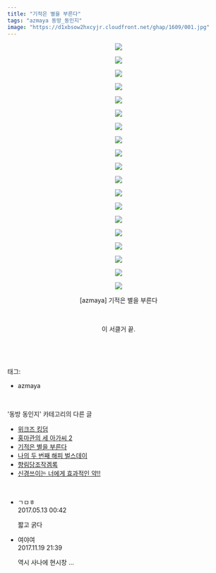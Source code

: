 ```yaml
---
title: "기적은 별을 부른다"
tags: "azmaya 동방_동인지"
image: "https://d1xbsow2hxcyjr.cloudfront.net/ghap/1609/001.jpg"
---
```

<div class="article">
<p style="text-align: center; clear: none; float: none;"><img src="{{ site.imgserver10 }}/ghap/1609/001.jpg"/></p>
<p style="text-align: center; clear: none; float: none;"><img src="{{ site.imgserver10 }}/ghap/1609/002.jpg"/></p>
<p style="text-align: center; clear: none; float: none;"><img src="{{ site.imgserver10 }}/ghap/1609/003.jpg"/></p>
<p style="text-align: center; clear: none; float: none;"><img src="{{ site.imgserver10 }}/ghap/1609/004.jpg"/></p>
<p style="text-align: center; clear: none; float: none;"><img src="{{ site.imgserver10 }}/ghap/1609/005.jpg"/></p>
<p style="text-align: center; clear: none; float: none;"><img src="{{ site.imgserver10 }}/ghap/1609/006.jpg"/></p>
<p style="text-align: center; clear: none; float: none;"><img src="{{ site.imgserver10 }}/ghap/1609/007.jpg"/></p>
<p style="text-align: center; clear: none; float: none;"><img src="{{ site.imgserver10 }}/ghap/1609/008.jpg"/></p>
<p style="text-align: center; clear: none; float: none;"><img src="{{ site.imgserver10 }}/ghap/1609/009.jpg"/></p>
<p style="text-align: center; clear: none; float: none;"><img src="{{ site.imgserver10 }}/ghap/1609/010.jpg"/></p>
<p style="text-align: center; clear: none; float: none;"><img src="{{ site.imgserver10 }}/ghap/1609/011.jpg"/></p>
<p style="text-align: center; clear: none; float: none;"><img src="{{ site.imgserver10 }}/ghap/1609/012.jpg"/></p>
<p style="text-align: center; clear: none; float: none;"><img src="{{ site.imgserver10 }}/ghap/1609/013.jpg"/></p>
<p style="text-align: center; clear: none; float: none;"><img src="{{ site.imgserver10 }}/ghap/1609/014.jpg"/></p>
<p style="text-align: center; clear: none; float: none;"><img src="{{ site.imgserver10 }}/ghap/1609/015.jpg"/></p>
<p style="text-align: center; clear: none; float: none;"><img src="{{ site.imgserver10 }}/ghap/1609/016.jpg"/></p>
<p style="text-align: center; clear: none; float: none;"><img src="{{ site.imgserver10 }}/ghap/1609/017.jpg"/></p>
<p style="text-align: center; clear: none; float: none;"><img src="{{ site.imgserver10 }}/ghap/1609/018.jpg"/></p>
<p style="text-align: center; clear: none; float: none;"><img src="{{ site.imgserver10 }}/ghap/1609/019.jpg"/></p>
<p style="text-align: center; clear: none; float: none;">[azmaya] 기적은 별을 부른다</p>
<p style="text-align: center; clear: none; float: none;"><br/></p>
<p style="text-align: center; clear: none; float: none;">이 서클거 끝.</p>
<p><br/></p>
</div><br/>
<div class="tagTrail">
<p>태그: </p>
<ul>
<li>azmaya</li>
</ul>
</div><br/>
<div class="another">
<p>'동방 동인지' 카테고리의 다른 글</p>
<ul>
<li><a href="/ghap_1611">위크즈 킹덤</a></li>
<li><a href="/ghap_1610">홍마관의 세 아가씨 2</a></li>
<li><a href="/ghap_1609">기적은 별을 부른다</a></li>
<li><a href="/ghap_1607">나의 두 번째 해피 벌스데이</a></li>
<li><a href="/ghap_1606">향림당조작겜록</a></li>
<li><a href="/ghap_1605">신경쓰이는 너에게 효과적인 약!!</a></li>
</ul>
</div><br/>
<div class="cb_module cb_fluid">
<div class="cb_wrt cb_profile">
<div class="comment">
<ul>
<li class="cb_thumb_off" id="comment14987588">
<div class="cb_comment_area">
<div class="cb_info_area">
<div class="cb_section">
<span class="cb_nick_name">ㄱㅁㅎ</span>
</div>
<div class="cb_section">
<span class="cb_date">2017.05.13 00:42 </span>
</div>
</div>
<div class="cb_dsc_comment">
<p class="cb_dsc">
											짧고 굵다
										</p>
</div>
</div></li>
<li class="cb_thumb_off" id="comment15132832">
<div class="cb_comment_area">
<div class="cb_info_area">
<div class="cb_section">
<span class="cb_nick_name">여야여</span>
</div>
<div class="cb_section">
<span class="cb_date">2017.11.19 21:39 </span>
</div>
</div>
<div class="cb_dsc_comment">
<p class="cb_dsc">
											역시 사나에 현시창 ...
										</p>
</div>
</div></li>
</ul>
</div>
</div><!-- commentList close -->
</div><br/>

